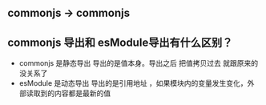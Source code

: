 ## commonjs -> commonjs

## commonjs 导出和 esModule导出有什么区别？

- commonjs 是静态导出 导出的是值本身。导出之后 把值拷贝过去 就跟原来的没关系了
- esModule 是动态导出 导出的是引用地址 ，如果模块内的变量发生变化，外部读取到的内容都是最新的值